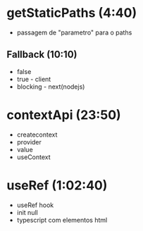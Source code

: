 # getStaticPaths  (4:40)
* passagem de "parametro" para o paths 


## Fallback (10:10)
* false 
* true - client
* blocking  - next(nodejs)

# contextApi (23:50)
* createcontext
* provider
* value
* useContext 

# useRef (1:02:40)
* useRef hook
* init null
* typescript com elementos html
